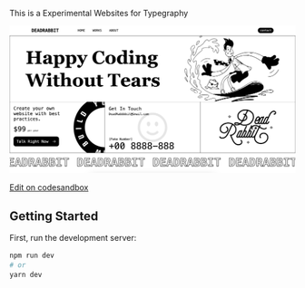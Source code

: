 This is a Experimental Websites for Typegraphy


![screenshot](screenshot.png)

[Edit on codesandbox](https://codesandbox.io/p/github/d3adrabbit/happy-coding-without-tears)

## Getting Started

First, run the development server:

```bash
npm run dev
# or
yarn dev
```
